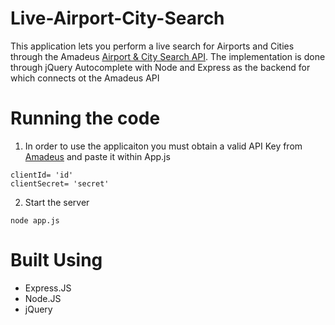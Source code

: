 # Live-Airport-City-Search

This application lets you perform a live search for Airports and Cities through the Amadeus [Airport & City Search API](https://developers.amadeus.com/self-service/category/air/api-doc/airport-and-city-search).
The implementation is done through jQuery Autocomplete with Node and Express as the backend for which connects ot the Amadeus API


# Running the code

1. In order to use the applicaiton you must obtain a valid API Key from [Amadeus](https://developers.amadeus.com/get-started/get-started-with-self-service-apis-335) 
and paste it within App.js

```
clientId= 'id'
clientSecret= 'secret'
```
2. Start the server

```
node app.js
```

# Built Using
* Express.JS
* Node.JS
* jQuery 
